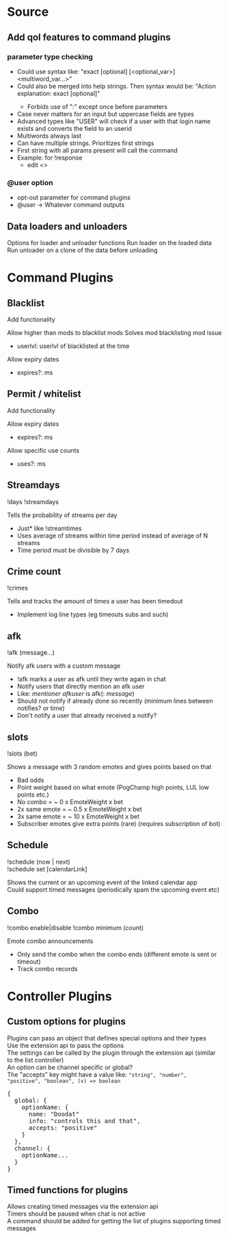 
# Source

## Add qol features to command plugins

### parameter type checking
- Could use syntax like: "exact <variable> [optional] [<optional_var>] <NUMBER> <USER> <multiword_var...>"
- Could also be merged into help strings. Then syntax would be: "Action explanation: exact <variable> [optional]"
  - Forbids use of ":" except once before parameters
- Case never matters for an input but uppercase fields are types
- Advanced types like "USER" will check if a user with that login name exists and converts the field to an userid
- Multiwords always last
- Can have multiple strings. Prioritizes first strings
- First string with all params present will call the command
- Example: for !response
  - edit <command> <>

### @user option
- opt-out parameter for command plugins
- @user -> Whatever command outputs

## Data loaders and unloaders

Options for loader and unloader functions
Run loader on the loaded data
Run unloader on a clone of the data before unloading

# Command Plugins

## Blacklist
Add functionality

Allow higher than mods to blacklist mods
Solves mod blacklisting mod issue
- userlvl: userlvl of blacklisted at the time

Allow expiry dates
- expires?: ms

## Permit / whitelist
Add functionality

Allow expiry dates
- expires?: ms

Allow specific use counts
- uses?: ms

## Streamdays
!days !streamdays

Tells the probability of streams per day
- Just* like !streamtimes
- Uses average of streams within time period instead of average of N streams
- Time period must be divisible by 7 days

## Crime count
!crimes

Tells and tracks the amount of times a user has been timedout
- Implement log line types (eg timeouts subs and such)

## afk
!afk (message...)

Notify afk users with a custom message
- !afk marks a user as afk until they write again in chat
- Notify users that directly mention an afk user
- Like: *mentioner* *afkuser* is afk(: *message*)
- Should not notify if already done so recently (minimum lines between notifies? or time)
- Don't notify a user that already received a notify?

## slots
!slots (bet)

Shows a message with 3 random emotes and gives points based on that
- Bad odds
- Point weight based on what emote (PogChamp high points, LUL low points etc.)
- No combo = ~ 0 x EmoteWeight x bet
- 2x same emote = ~ 0.5 x EmoteWeight x bet
- 3x same emote = ~ 10 x EmoteWeight x bet
- Subscriber emotes give extra points (rare) (requires subscription of bot)

## Schedule
!schedule (now | next)  
!schedule set [calendarLink]  

Shows the current or an upcoming event of the linked calendar app  
Could support timed messages (periodically spam the upcoming event etc)  

## Combo
!combo enable|disable
!combo minimum (count)

Emote combo announcements
- Only send the combo when the combo ends (different emote is sent or timeout)
- Track combo records

# Controller Plugins

## Custom options for plugins

Plugins can pass an object that defines special options and their types  
Use the extension api to pass the options  
The settings can be called by the plugin through the extension api (similar to the list controller)  
An option can be channel specific or global?  
The "accepts" key might have a value like: `"string", "number", "positive", "boolean", (v) => boolean`
<pre>
{
  global: {
    optionName: {
      name: "Doodat"
      info: "controls this and that",
      accepts: "positive"
    }
  },
  channel: {
    optionName...
  }
}
</pre>

## Timed functions for plugins

Allows creating timed messages via the extension api  
Timers should be paused when chat is not active  
A command should be added for getting the list of plugins supporting timed messages  
